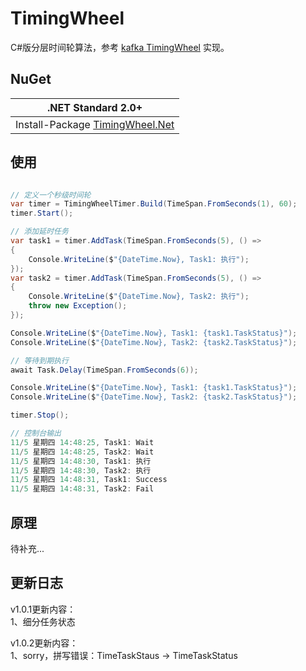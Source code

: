 # TimingWheel

C#版分层时间轮算法，参考 [kafka TimingWheel](https://github.com/apache/kafka/tree/trunk/core/src/main/scala/kafka/utils/timer) 实现。

## NuGet

| .NET Standard 2.0+ |
| ----- |
| Install-Package [TimingWheel.Net](https://www.nuget.org/packages/TimingWheel.Net) |

## 使用

``` csharp

// 定义一个秒级时间轮
var timer = TimingWheelTimer.Build(TimeSpan.FromSeconds(1), 60);
timer.Start();

// 添加延时任务
var task1 = timer.AddTask(TimeSpan.FromSeconds(5), () =>
{
    Console.WriteLine($"{DateTime.Now}, Task1: 执行");
});
var task2 = timer.AddTask(TimeSpan.FromSeconds(5), () =>
{
    Console.WriteLine($"{DateTime.Now}, Task2: 执行");
    throw new Exception();
});

Console.WriteLine($"{DateTime.Now}, Task1: {task1.TaskStatus}");
Console.WriteLine($"{DateTime.Now}, Task2: {task2.TaskStatus}");

// 等待到期执行
await Task.Delay(TimeSpan.FromSeconds(6));

Console.WriteLine($"{DateTime.Now}, Task1: {task1.TaskStatus}");
Console.WriteLine($"{DateTime.Now}, Task2: {task2.TaskStatus}");

timer.Stop();

// 控制台输出
11/5 星期四 14:48:25, Task1: Wait
11/5 星期四 14:48:25, Task2: Wait
11/5 星期四 14:48:30, Task1: 执行
11/5 星期四 14:48:30, Task2: 执行
11/5 星期四 14:48:31, Task1: Success
11/5 星期四 14:48:31, Task2: Fail

```

## 原理

待补充...

## 更新日志

v1.0.1更新内容：  
1、细分任务状态

v1.0.2更新内容：  
1、sorry，拼写错误：TimeTaskStaus -> TimeTaskStatus
